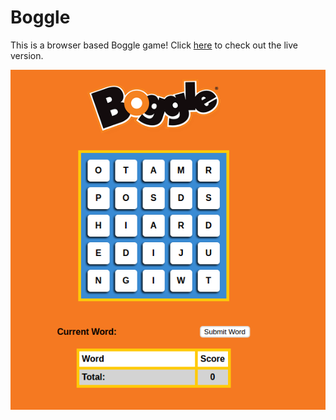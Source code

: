 # Boggle

This is a browser based Boggle game! Click [here](https://arblast.github.io/boggle/) to check out the live version.

![screenshot](/images/screenshot.png)
